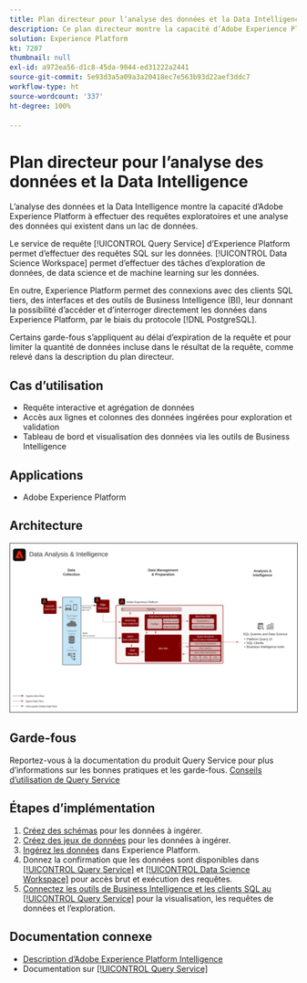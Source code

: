 ```yaml
---
title: Plan directeur pour l’analyse des données et la Data Intelligence
description: Ce plan directeur montre la capacité d’Adobe Experience Platform à effectuer des requêtes exploratoires et une analyse des données existant dans un lac de données.
solution: Experience Platform
kt: 7207
thumbnail: null
exl-id: a972ea56-d1c8-45da-9044-ed31222a2441
source-git-commit: 5e93d3a5a09a3a20418ec7e563b93d22aef3ddc7
workflow-type: ht
source-wordcount: '337'
ht-degree: 100%

---
```


# Plan directeur pour l’analyse des données et la Data Intelligence

L’analyse des données et la Data Intelligence montre la capacité d’Adobe Experience Platform à effectuer des requêtes exploratoires et une analyse des données qui existent dans un lac de données.

Le service de requête [!UICONTROL Query Service] d’Experience Platform permet d’effectuer des requêtes SQL sur les données. [!UICONTROL Data Science Workspace] permet d’effectuer des tâches d’exploration de données, de data science et de machine learning sur les données.

En outre, Experience Platform permet des connexions avec des clients SQL tiers, des interfaces et des outils de Business Intelligence (BI), leur donnant la possibilité d’accéder et d’interroger directement les données dans Experience Platform, par le biais du protocole [!DNL PostgreSQL].

Certains garde-fous s’appliquent au délai d’expiration de la requête et pour limiter la quantité de données incluse dans le résultat de la requête, comme relevé dans la description du plan directeur.

## Cas d’utilisation

* Requête interactive et agrégation de données
* Accès aux lignes et colonnes des données ingérées pour exploration et validation
* Tableau de bord et visualisation des données via les outils de Business Intelligence

## Applications

* Adobe Experience Platform

## Architecture

<img src="assets/data_exploration.svg" alt="Architecture de référence pour le plan directeur de l’exploration des données d’entreprise et la création de rapports" style="border:1px solid #4a4a4a" />

## Garde-fous

Reportez-vous à la documentation du produit Query Service pour plus d’informations sur les bonnes pratiques et les garde-fous.
[Conseils d’utilisation de Query Service](https://experienceleague.adobe.com/docs/experience-platform/query/best-practices/writing-queries.html?lang=fr#best-practices)

## Étapes d’implémentation

1. [Créez des schémas](https://experienceleague.adobe.com/?recommended=ExperiencePlatform-D-1-2021.1.xdm) pour les données à ingérer.
1. [Créez des jeux de données](https://experienceleague.adobe.com/docs/platform-learn/tutorials/data-ingestion/create-datasets-and-ingest-data.html?lang=fr) pour les données à ingérer.
1. [Ingérez les données](https://experienceleague.adobe.com/?recommended=ExperiencePlatform-D-1-2020.1.dataingestion&amp;lang=fr) dans Experience Platform.
1. Donnez la confirmation que les données sont disponibles dans [[!UICONTROL Query Service]](https://experienceleague.adobe.com/docs/platform-learn/tutorials/queries/explore-data.html?lang=fr) et [[!UICONTROL Data Science Workspace]](https://experienceleague.adobe.com/docs/platform-learn/tutorials/data-science-workspace/load-data-in-jupyterlab-notebooks.html?lang=fr) pour accès brut et exécution des requêtes.
1. [Connectez les outils de Business Intelligence et les clients SQL au [!UICONTROL Query Service]](https://experienceleague.adobe.com/?recommended=ExperiencePlatform-D-1-2021.1.qsvc.dash) pour la visualisation, les requêtes de données et l’exploration.

## Documentation connexe

* [Description d’Adobe Experience Platform Intelligence](https://helpx.adobe.com/fr/legal/product-descriptions/adobe-experience-platform-intelligence---product-description.html)
* Documentation sur [[!UICONTROL Query Service]](https://experienceleague.adobe.com/docs/experience-platform/query/home.html?lang=fr)
